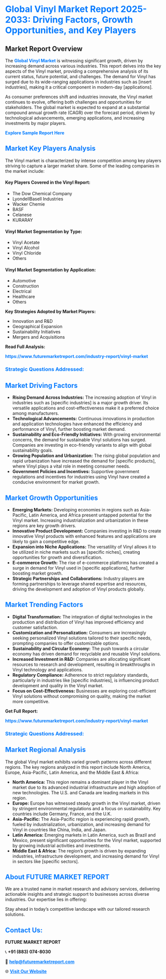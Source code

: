 <h1 style="color: #007BFF;">Global Vinyl Market Report 2025-2033: Driving Factors, Growth Opportunities, and Key Players</h1>

<section id="overview">
<h2>Market Report Overview</h2>
<p>The <a href="https://www.futuremarketreport.com/industry-report/vinyl-market" style="color: #007BFF; text-decoration: none;"><strong>Global Vinyl Market</strong></a> is witnessing significant growth, driven by increasing demand across various industries. This report delves into the key aspects of the Vinyl market, providing a comprehensive analysis of its current status, future potential, and challenges. The demand for Vinyl has surged due to its wide-ranging applications in industries such as [insert industries], making it a critical component in modern-day [applications].</p>
<p>As consumer preferences shift and industries innovate, the Vinyl market continues to evolve, offering both challenges and opportunities for stakeholders. The global market is expected to expand at a substantial compound annual growth rate (CAGR) over the forecast period, driven by technological advancements, emerging applications, and increasing investments by major players.</p>
</section>

<section id="overview">
<p><a href="https://www.futuremarketreport.com/request-sample/reportId=83276" style="color: #007BFF; text-decoration: none;"><strong>Explore Sample Report Here</strong></a></p>
</section>

<section id="key-players">
<h2 style="color: #007BFF;">Market Key Players Analysis</h2>
<p>The Vinyl market is characterized by intense competition among key players striving to capture a larger market share. Some of the leading companies in the market include:</p>
<h4>Key Players Covered in the Vinyl Report:</h4>
<ul><li>The Dow Chemical Company</li><li>LyondellBasell Industries</li><li>Wacker Chemie</li><li>BASF</li><li>Celanese</li><li>KURARAY</li></ul>
<h4>Vinyl Market Segmentation by Type:</h4>
<ul><li>Vinyl Acetate</li><li>Vinyl Alcohol</li><li>Vinyl Chloride</li><li>Others</li></ul>

<h4>Vinyl Market Segmentation by Application:</h4>
<ul><li>Automotive</li><li>Construction</li><li>Electrical</li><li>Healthcare</li><li>Others</li></ul>
<p><strong>Key Strategies Adopted by Market Players:</strong></p>
<ul>
<li>Innovation and R&D</li>
<li>Geographical Expansion</li>
<li>Sustainability Initiatives</li>
<li>Mergers and Acquisitions</li>
</ul>
</section>

<section>
<p><strong>Read Full Analysis: </strong></p><a href="https://www.futuremarketreport.com/industry-report/vinyl-market" style="color: #007BFF; text-decoration: none;"><strong>https://www.futuremarketreport.com/industry-report/vinyl-market</strong></a>
<h3 style="color: #007BFF;">Strategic Questions Addressed:</h3>
</section>

<section id="driving-factors">
<h2 style="color: #007BFF;">Market Driving Factors</h2>
<ul>
<li><strong>Rising Demand Across Industries:</strong> The increasing adoption of Vinyl in industries such as [specific industries] is a major growth driver. Its versatile applications and cost-effectiveness make it a preferred choice among manufacturers.</li>
<li><strong>Technological Advancements:</strong> Continuous innovations in production and application technologies have enhanced the efficiency and performance of Vinyl, further boosting market demand.</li>
<li><strong>Sustainability and Eco-Friendly Initiatives:</strong> With growing environmental concerns, the demand for sustainable Vinyl solutions has surged. Companies are investing in eco-friendly variants to align with global sustainability goals.</li>
<li><strong>Growing Population and Urbanization:</strong> The rising global population and rapid urbanization have increased the demand for [specific products], where Vinyl plays a vital role in meeting consumer needs.</li>
<li><strong>Government Policies and Incentives:</strong> Supportive government regulations and incentives for industries using Vinyl have created a conducive environment for market growth.</li>
</ul>
</section>

<section id="growth-opportunities">
<h2 style="color: #007BFF;">Market Growth Opportunities</h2>
<ul>
<li><strong>Emerging Markets:</strong> Developing economies in regions such as Asia-Pacific, Latin America, and Africa present untapped potential for the Vinyl market. Increasing industrialization and urbanization in these regions are key growth drivers.</li>
<li><strong>Innovative Product Development:</strong> Companies investing in R&D to create innovative Vinyl products with enhanced features and applications are likely to gain a competitive edge.</li>
<li><strong>Expansion into Niche Applications:</strong> The versatility of Vinyl allows it to be utilized in niche markets such as [specific niches], creating opportunities for growth and diversification.</li>
<li><strong>E-commerce Growth:</strong> The rise of e-commerce platforms has created a surge in demand for Vinyl used in [specific applications], further boosting market growth.</li>
<li><strong>Strategic Partnerships and Collaborations:</strong> Industry players are forming partnerships to leverage shared expertise and resources, driving the development and adoption of Vinyl products globally.</li>
</ul>
</section>

<section id="trending-factors">
<h2 style="color: #007BFF;">Market Trending Factors</h2>
<ul>
<li><strong>Digital Transformation:</strong> The integration of digital technologies in the production and distribution of Vinyl has improved efficiency and customer satisfaction.</li>
<li><strong>Customization and Personalization:</strong> Consumers are increasingly seeking personalized Vinyl solutions tailored to their specific needs, prompting companies to offer customizable options.</li>
<li><strong>Sustainability and Circular Economy:</strong> The push towards a circular economy has driven demand for recyclable and reusable Vinyl solutions.</li>
<li><strong>Increased Investment in R&D:</strong> Companies are allocating significant resources to research and development, resulting in breakthroughs in Vinyl technology and applications.</li>
<li><strong>Regulatory Compliance:</strong> Adherence to strict regulatory standards, particularly in industries like [specific industries], is influencing product development and quality in the Vinyl market.</li>
<li><strong>Focus on Cost-Effectiveness:</strong> Businesses are exploring cost-efficient Vinyl solutions without compromising on quality, making the market more competitive.</li>
</ul>
</section>

<section>
<p><strong>Get Full Report: </strong></p><a href="https://www.futuremarketreport.com/industry-report/vinyl-market" style="color: #007BFF; text-decoration: none;"><strong>https://www.futuremarketreport.com/industry-report/vinyl-market</strong></a>
<h3 style="color: #007BFF;">Strategic Questions Addressed:</h3>
</section>


<section id="regional-analysis">
<h2 style="color: #007BFF;">Market Regional Analysis</h2>
<p>The global Vinyl market exhibits varied growth patterns across different regions. The key regions analyzed in this report include North America, Europe, Asia-Pacific, Latin America, and the Middle East & Africa:</p>
<ul>
<li><strong>North America:</strong> This region remains a dominant player in the Vinyl market due to its advanced industrial infrastructure and high adoption of new technologies. The U.S. and Canada are leading markets in this region.</li>
<li><strong>Europe:</strong> Europe has witnessed steady growth in the Vinyl market, driven by stringent environmental regulations and a focus on sustainability. Key countries include Germany, France, and the U.K.</li>
<li><strong>Asia-Pacific:</strong> The Asia-Pacific region is experiencing rapid growth, fueled by industrialization, urbanization, and increasing demand for Vinyl in countries like China, India, and Japan.</li>
<li><strong>Latin America:</strong> Emerging markets in Latin America, such as Brazil and Mexico, present significant opportunities for the Vinyl market, supported by growing industrial activities and investments.</li>
<li><strong>Middle East & Africa:</strong> The region’s growth is driven by expanding industries, infrastructure development, and increasing demand for Vinyl in sectors like [specific sectors].</li>
</ul>
</section>

<footer>
<h2 style="color: #007BFF;">About FUTURE MARKET REPORT</h2>
<p>We are a trusted name in market research and advisory services, delivering actionable insights and strategic support to businesses across diverse industries. Our expertise lies in offering:</p>

<p>Stay ahead in today’s competitive landscape with our tailored research solutions.</p>

<h2 style="color: #007BFF;">Contact Us:</h2>
<p><strong>FUTURE MARKET REPORT</strong></p>
<p>📞 <strong>+91 (883) 074-8030</strong></p>
<p>📧 <strong><a href="mailto:help@futuremarketreport.com" style="color: #007BFF;">help@futuremarketreport.com</a></strong></p>
<p>🌐 <strong><a href="https://www.futuremarketreport.com/" style="color: #007BFF;">Visit Our Website</a></strong></p>
</footer>